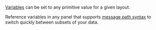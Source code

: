[Variables](https://foxglove.dev/docs/app-concepts/variables) can be set to any primitive value for a given layout.

Reference variables in any panel that supports [message path syntax](#help:message-path-syntax) to switch quickly between subsets of your data.

